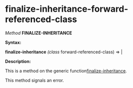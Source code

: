 finalize-inheritance-forward-referenced-class
=============================================

*Method* **FINALIZE-INHERITANCE**

**Syntax:**

**finalize-inheritance** *(class* forward-referenced-class) => |

**Description:**

This is a method on the generic function[finalize-inheritance](/docs/meta-object-protocol/finalize-inheritance).

This method signals an error.
